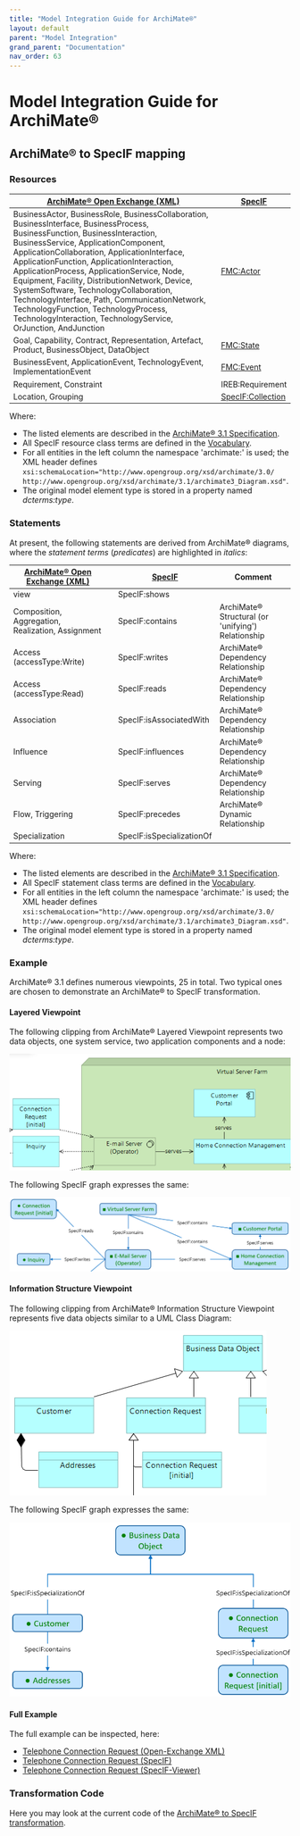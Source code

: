 ```yaml
---
title: "Model Integration Guide for ArchiMate®"
layout: default
parent: "Model Integration"
grand_parent: "Documentation"
nav_order: 63
---
```


# Model Integration Guide for ArchiMate®

## ArchiMate® to SpecIF mapping

### Resources

| [ArchiMate® Open Exchange (XML)](https://www.opengroup.org/xsd/archimate/) | [SpecIF](https://specif.de) |
| --- | --- |
| BusinessActor, BusinessRole, BusinessCollaboration, BusinessInterface, BusinessProcess, BusinessFunction, BusinessInteraction, BusinessService, ApplicationComponent, ApplicationCollaboration, ApplicationInterface, ApplicationFunction, ApplicationInteraction, ApplicationProcess, ApplicationService, Node, Equipment, Facility, DistributionNetwork, Device, SystemSoftware, TechnologyCollaboration, TechnologyInterface, Path, CommunicationNetwork, TechnologyFunction, TechnologyProcess, TechnologyInteraction, TechnologyService, OrJunction, AndJunction | [FMC:Actor](https://specif.de/apps/view#import=../examples/Vocabulary.specifz;view=doc;project=P-SpecIF-Vocabulary;node=N-4NoXVcSzSs07Htg4959SJnDEm0D) |
| Goal, Capability, Contract, Representation, Artefact, Product, BusinessObject, DataObject | [FMC:State](https://specif.de/apps/view#import=../examples/Vocabulary.specifz;view=doc;project=P-SpecIF-Vocabulary;node=N-yeUw4dc3iTxk7PHLdQo7efxLvBc) |
| BusinessEvent, ApplicationEvent, TechnologyEvent, ImplementationEvent | [FMC:Event](https://specif.de/apps/view#import=../examples/Vocabulary.specifz;view=doc;project=P-SpecIF-Vocabulary;node=N-8HwdIxFap0pTQ5JiE31I1BQJ15z) |
| Requirement, Constraint | IREB:Requirement |
| Location, Grouping | [SpecIF:Collection](https://specif.de/apps/view#import=../examples/Vocabulary.specifz;view=doc;project=P-SpecIF-Vocabulary;node=N-MCUw5EHwNYxa9wqMtctM4J2A2G8) |

Where:

- The listed elements are described in the [ArchiMate® 3.1 Specification](https://pubs.opengroup.org/architecture/archimate3-doc/chap04.html).
- All SpecIF resource class terms are defined in the [Vocabulary](https://specif.de/apps/view#import=../examples/Vocabulary.specifz;view=doc;node=N-YpyUlWVLwxYblBgWOr154btbA9u).
- For all entities in the left column the namespace 'archimate:' is used; the XML header defines ```xsi:schemaLocation="http://www.opengroup.org/xsd/archimate/3.0/ http://www.opengroup.org/xsd/archimate/3.1/archimate3_Diagram.xsd"```.
- The original model element type is stored in a property named _dcterms:type_. 

### Statements

At present, the following statements are derived from ArchiMate® diagrams, where the _statement terms_ (_predicates_) are highlighted in _italics_:

| [ArchiMate® Open Exchange (XML)](https://www.opengroup.org/xsd/archimate/) |  | [SpecIF](https://specif.de) | Comment |
| --- | --- | --- | --- |
| view |  | SpecIF:shows |  |
| Composition, Aggregation, Realization, Assignment |  | SpecIF:contains | ArchiMate® Structural (or 'unifying') Relationship |
| Access (accessType:Write) |  | SpecIF:writes | ArchiMate® Dependency Relationship |
| Access (accessType:Read) |  | SpecIF:reads | ArchiMate® Dependency Relationship |
| Association |  | SpecIF:isAssociatedWith | ArchiMate® Dependency Relationship |
| Influence |  | SpecIF:influences | ArchiMate® Dependency Relationship |
| Serving |  | SpecIF:serves | ArchiMate® Dependency Relationship |
| Flow, Triggering |  | SpecIF:precedes | ArchiMate® Dynamic Relationship |
| Specialization |  | SpecIF:isSpecializationOf |  |

Where:

- The listed elements are described in the [ArchiMate® 3.1 Specification](https://pubs.opengroup.org/architecture/archimate3-doc/chap05.html).
- All SpecIF statement class terms are defined in the [Vocabulary](https://specif.de/apps/view#import=../examples/Vocabulary.specifz;view=doc;node=N-blM4lfyHM55YlbfBZ3NWj4SYwa3).
- For all entities in the left column the namespace 'archimate:' is used; the XML header defines ```xsi:schemaLocation="http://www.opengroup.org/xsd/archimate/3.0/ http://www.opengroup.org/xsd/archimate/3.1/archimate3_Diagram.xsd"```.
- The original model element type is stored in a property named _dcterms:type_. 

### Example

ArchiMate® 3.1 defines numerous viewpoints, 25 in total. Two typical ones are chosen to demonstrate an ArchiMate® to SpecIF transformation.

#### Layered Viewpoint

The following clipping from ArchiMate® Layered Viewpoint represents two data objects, one system service, two application components and a node:

![ArchiMate® Layered Viewpoint Clipping](../assets/images/Documentation/06_Archimate_Layered_Clipping.png)

The following SpecIF graph expresses the same:

![SpecIF from ArchiMate® Layered Viewpoint Clipping](../assets/images/Documentation/06_SpecIF_from_Archimate_Layered_Clipping.png)

#### Information Structure Viewpoint

The following clipping from ArchiMate® Information Structure Viewpoint represents five data objects similar to a UML Class Diagram:

![ArchiMate® Information Structure Viewpoint Clipping](../assets/images/Documentation/06_Archimate_Information-Structure_Clipping.png)

The following SpecIF graph expresses the same:

![SpecIF from ArchiMate® Information Structure Viewpoint Clipping](../assets/images/Documentation/06_SpecIF_from_Archimate_Information-Structure_Clipping.png)

#### Full Example

The full example can be inspected, here:

- <a href="https://specif.de/examples/Telephone-Connection-Request.xml" target="_blank">Telephone Connection Request (Open-Exchange XML)</a>
- <a href="https://specif.de/examples/Telephone-Connection-Request.specif.zip" target="_blank">Telephone Connection Request (SpecIF)</a>
- <a href="https://specif.de/apps/view#import=../examples/Telephone-Connection-Request.specif.zip" target="_blank">Telephone Connection Request (SpecIF-Viewer)</a>

### Transformation Code
Here you may look at the current code of the <a href="https://github.com/GfSE/Archimate-SpecIF-Bridge/blob/master/source/js/archimate2SpecIF.js" target="_blank">ArchiMate® to SpecIF transformation</a>.
